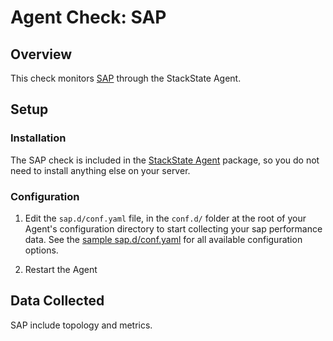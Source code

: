 # Agent Check: SAP

## Overview

This check monitors [SAP][1] through the StackState Agent.

## Setup

### Installation

The SAP check is included in the [StackState Agent][2] package, so you do not
need to install anything else on your server.

### Configuration

1. Edit the `sap.d/conf.yaml` file, in the `conf.d/` folder at the root of your
   Agent's configuration directory to start collecting your sap performance data.
   See the [sample sap.d/conf.yaml][2] for all available configuration options.

2. Restart the Agent

## Data Collected

SAP include topology and metrics.

[1]: https://www.sap.com/
[2]: https://github.com/StackVista/stackstate-agent-integrations/blob/master/sap/stackstate_checks/sap/data/conf.yaml.example
